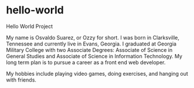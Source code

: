 # hello-world

Hello World Project

My name is Osvaldo Suarez, or Ozzy for short. I was born in Clarksville, Tennessee and currently live in Evans, Georgia. I graduated at Georgia Military College with two Associate Degrees: Associate of Science in General Studies and Associate of Science in Information Technology. My long term plan is to pursue a career as a front end web developer.

My hobbies include playing video games, doing exercises, and hanging out with friends.
